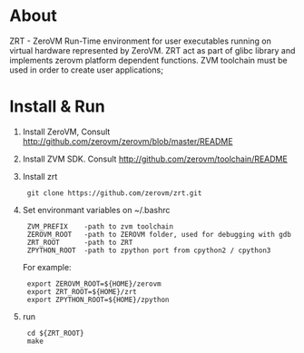 # About

ZRT - ZeroVM Run-Time environment for user executables running on
virtual hardware represented by ZeroVM. ZRT act as part of glibc
library and implements zerovm platform dependent functions. ZVM
toolchain must be used in order to create user applications;

# Install & Run

1. Install ZeroVM, Consult
   http://github.com/zerovm/zerovm/blob/master/README
2. Install ZVM SDK. Consult http://github.com/zerovm/toolchain/README
3. Install zrt

        git clone https://github.com/zerovm/zrt.git

4. Set environmant variables on ~/.bashrc

        ZVM_PREFIX    -path to zvm toolchain
        ZEROVM_ROOT   -path to ZEROVM folder, used for debugging with gdb
        ZRT_ROOT      -path to ZRT
        ZPYTHON_ROOT  -path to zpython port from cpython2 / cpython3

    For example:

        export ZEROVM_ROOT=${HOME}/zerovm
        export ZRT_ROOT=${HOME}/zrt
        export ZPYTHON_ROOT=${HOME}/zpython

5. run

        cd ${ZRT_ROOT}
        make
